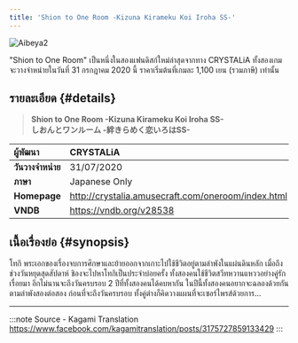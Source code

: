 ```yaml
---
title: 'Shion to One Room -Kizuna Kirameku Koi Iroha SS-'
---
```


![Aibeya2](/img/visualnovel/preview/aibeya2.jpeg)

"Shion to One Room" เป็นหนึ่งในสองแฟนดิสก์ใหม่ล่าสุดจากทาง CRYSTALiA
ทั้งสองเกมจะวางจำหน่ายในวันที่ 31 กรกฎาคม 2020 นี้ ราคาเริ่มต้นที่เกมละ 1,100 เยน (รวมภาษี) เท่านั้น

## รายละเอียด {#details}

> **Shion to One Room -Kizuna Kirameku Koi Iroha SS-**  
> **しおんとワンルーム -絆きらめく恋いろはSS-**

| ผู้พัฒนา | CRYSTALiA |
| :---- | :---- |
| **วันวางจำหน่าย** | 31/07/2020 |
| **ภาษา** | Japanese Only |
| **Homepage** | http://crystalia.amusecraft.com/oneroom/index.html |
| **VNDB** | https://vndb.org/v28538 |

## เนื้อเรื่องย่อ {#synopsis}

โทกิ พระเอกของเรื่องจบการศึกษาและย้ายออกจากเกาะไปใช้ชีวิตอยู่ตามลำพังในแผ่นดินหลัก เมื่อถึงช่วงวันหยุดสุดสัปดาห์ ชิองจะไปหาโทกิเป็นประจำบ่อยครั้ง ทั้งสองคนใช้ชีวิตสวีทหวานแหววอย่างคู่รักเรื่อยมา
อีกไม่นานจะถึงวันครบรอบ 2 ปีที่ทั้งสองคนได้คบหากัน ในปีนี้ทั้งสองคนอยากจะฉลองด้วยกันตามลำพังสองต่อสอง ก่อนที่จะถึงวันครบรอบ ทั้งคู่ต่างก็คิดวางแผนที่จะเซอร์ไพรส์ด้วยการ...

---
:::note Source - Kagami Translation
https://www.facebook.com/kagamitranslation/posts/3175727859133429
:::
